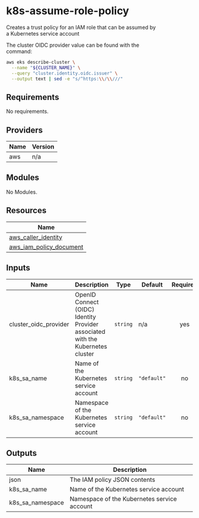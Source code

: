 # k8s-assume-role-policy

Creates a trust policy for an IAM role that can be assumed by  
a Kubernetes service account

The cluster OIDC provider value can be found with the  
command:

```sh
aws eks describe-cluster \
  --name "${CLUSTER_NAME}" \
  --query "cluster.identity.oidc.issuer" \
  --output text | sed -e "s/^https:\\/\\///"
```

## Requirements

No requirements.

## Providers

| Name | Version |
|------|---------|
| aws | n/a |

## Modules

No Modules.

## Resources

| Name |
|------|
| [aws_caller_identity](https://registry.terraform.io/providers/hashicorp/aws/latest/docs/data-sources/caller_identity) |
| [aws_iam_policy_document](https://registry.terraform.io/providers/hashicorp/aws/latest/docs/data-sources/iam_policy_document) |

## Inputs

| Name | Description | Type | Default | Required |
|------|-------------|------|---------|:--------:|
| cluster\_oidc\_provider | OpenID Connect (OIDC) Identity Provider associated with the Kubernetes cluster | `string` | n/a | yes |
| k8s\_sa\_name | Name of the Kubernetes service account | `string` | `"default"` | no |
| k8s\_sa\_namespace | Namespace of the Kubernetes service account | `string` | `"default"` | no |

## Outputs

| Name | Description |
|------|-------------|
| json | The IAM policy JSON contents |
| k8s\_sa\_name | Name of the Kubernetes service account |
| k8s\_sa\_namespace | Namespace of the Kubernetes service account |
